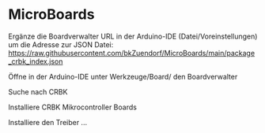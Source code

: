 # MicroBoards

Ergänze die Boardverwalter URL in der Arduino-IDE (Datei/Voreinstellungen) um die Adresse zur JSON Datei:
https://raw.githubusercontent.com/bkZuendorf/MicroBoards/main/package_crbk_index.json


Öffne in der Arduino-IDE unter Werkzeuge/Board/ den Boardverwalter

Suche nach CRBK

Installiere CRBK Mikrocontroller Boards

Installiere den Treiber ...

